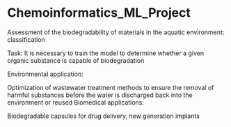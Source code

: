 # Chemoinformatics_ML_Project
Assessment of the biodegradability of materials in the aquatic environment: classification

Task: It is necessary to train the model to determine whether a given organic substance is capable of biodegradation

Environmental application: 

Optimization of wastewater treatment methods to ensure the removal of harmful substances before the water is discharged back into the environment or reused
Biomedical applications: 

Biodegradable capsules for drug delivery, new generation implants
